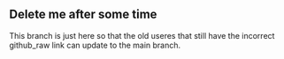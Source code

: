 ## Delete me after some time
This branch is just here so that the old useres that still have the incorrect github_raw link can update to the main branch.

